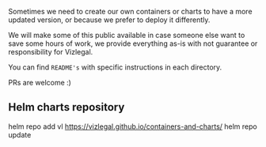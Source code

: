 Sometimes we need to create our own containers or charts to have a more updated version, or because we prefer to deploy
it differently.

We will make some of this public available in case someone else want to save some hours of work, we provide everything as-is with not guarantee or responsibility for Vizlegal.

You can find `README's` with specific instructions in each directory.

PRs are welcome :)

## Helm charts repository

helm repo add vl https://vizlegal.github.io/containers-and-charts/
helm repo update
